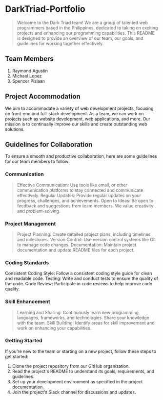 # DarkTriad-Portfolio
>Welcome to the Dark Triad team! We are a group of talented web programmers based in the Philippines, dedicated to taking on exciting projects and enhancing our programming capabilities. This README is designed to provide an overview of our team, our goals, and guidelines for working together effectively.

## Team Members
1. Raymond Agustin
2. Michael Lopez
3. Spencer Pislaan

## Project Accommodation
We aim to accommodate a variety of web development projects, focusing on front-end and full-stack development. As a team, we can work on projects such as website
development, web applications, and more. Our mission is to continually improve our skills and create outstanding web solutions.

## Guidelines for Collaboration
To ensure a smooth and productive collaboration, here are some guidelines for our team members to follow:

### Communication
> Effective Communication: Use tools like email, or other communication platforms to stay connected and communicate effectively.
> Regular Updates: Provide regular updates on your progress, challenges, and achievements.
> Open to Ideas: Be open to feedback and suggestions from team members. We value creativity and problem-solving.

### Project Management
> Project Planning: Create detailed project plans, including timelines and milestones.
> Version Control: Use version control systems like Git to manage code changes.
> Documentation: Maintain project documentation and update README files for each project.

### Coding Standards
Consistent Coding Style: Follow a consistent coding style guide for clean and readable code.
Testing: Write and conduct tests to ensure the quality of the code.
Code Review: Participate in code reviews to help improve code quality.

### Skill Enhancement
> Learning and Sharing: Continuously learn new programming languages, frameworks, and technologies. Share your knowledge with the team.
> Skill Building: Identify areas for skill improvement and work on enhancing your capabilities.

### Getting Started
If you're new to the team or starting on a new project, follow these steps to get started:

1. Clone the project repository from our GitHub organization.
2. Read the project's README to understand its goals, requirements, and guidelines.
3. Set up your development environment as specified in the project documentation.
4. Join the project's Slack channel for discussions and updates.
